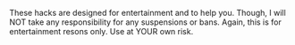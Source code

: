 These hacks are designed for entertainment and to help you. Though, I will NOT take any responsibility for any suspensions or bans. Again, this is for entertainment resons only. Use at YOUR own risk.
